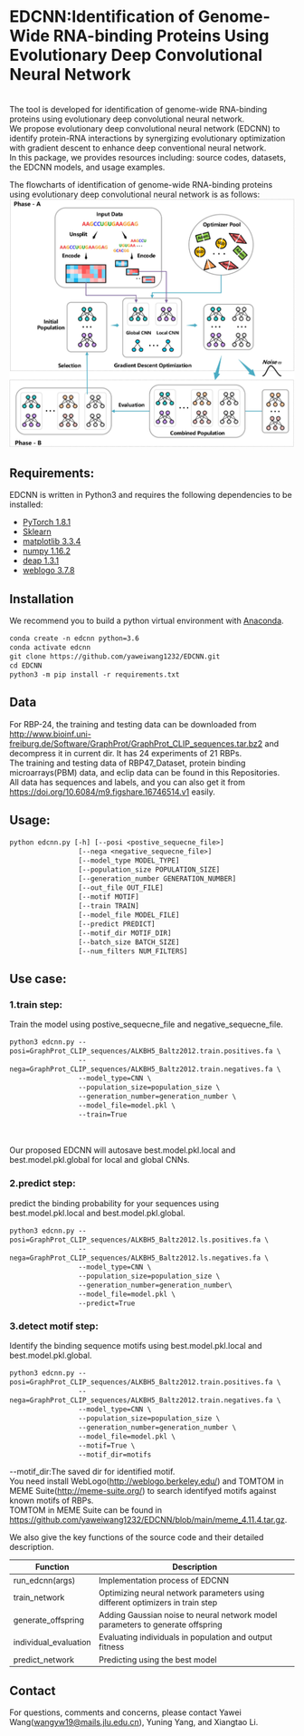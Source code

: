 # EDCNN:Identification of Genome-Wide RNA-binding Proteins Using Evolutionary Deep Convolutional Neural Network
<br>
The tool is developed for identification of genome-wide RNA-binding proteins using evolutionary deep convolutional neural network.<br>
We propose
evolutionary deep convolutional neural network (EDCNN) to identify protein-RNA interactions by
synergizing evolutionary optimization with gradient descent to enhance deep conventional neural network.<br>
In this package, we provides resources including: source codes, datasets, the EDCNN models, and usage examples. <br>

The flowcharts of identification of genome-wide RNA-binding proteins using evolutionary deep convolutional neural network is as follows:<br>
![Image text](https://github.com/yaweiwang1232/EDCNN/blob/main/Architecture.png)
## Requirements:
EDCNN is written in Python3 and requires the following dependencies to be installed: <br>
+ [PyTorch 1.8.1](http://pytorch.org/) <br>
+ [Sklearn](https://github.com/scikit-learn/scikit-learn)
+ [matplotlib 3.3.4](https://matplotlib.org/)
+ [numpy 1.16.2](http://numpy.org/)
+ [deap 1.3.1](https://github.com/deap/deap)
+ [weblogo 3.7.8](http://weblogo.berkeley.edu/)

## Installation
We recommend you to build a python virtual environment with [Anaconda](https://docs.anaconda.com/anaconda/install/linux/). 
```
conda create -n edcnn python=3.6
conda activate edcnn
git clone https://github.com/yaweiwang1232/EDCNN.git
cd EDCNN
python3 -m pip install -r requirements.txt
```






## Data 
For RBP-24, the training and testing data can be downloaded from http://www.bioinf.uni-freiburg.de/Software/GraphProt/GraphProt_CLIP_sequences.tar.bz2 and decompress it in current dir. It has 24 experiments of 21 RBPs.<br>
The training and testing data of RBP47_Dataset, protein binding microarrays(PBM) data, and eclip data can be found in this Repositories.<br>
All data has sequences and labels, and you can also get it from https://doi.org/10.6084/m9.figshare.16746514.v1
easily.
## Usage:

```
python edcnn.py [-h] [--posi <postive_sequecne_file>]
                 [--nega <negative_sequecne_file>]
                 [--model_type MODEL_TYPE] 
                 [--population_size POPULATION_SIZE]
                 [--generation_number GENERATION_NUMBER]
                 [--out_file OUT_FILE]
                 [--motif MOTIF] 
                 [--train TRAIN] 
                 [--model_file MODEL_FILE] 
                 [--predict PREDICT]
                 [--motif_dir MOTIF_DIR]
                 [--batch_size BATCH_SIZE] 
                 [--num_filters NUM_FILTERS] 
```



                 
## Use case:

### 1.train step:

Train the model using postive_sequecne_file and negative_sequecne_file.<br>
```
python3 edcnn.py --posi=GraphProt_CLIP_sequences/ALKBH5_Baltz2012.train.positives.fa \
                 --nega=GraphProt_CLIP_sequences/ALKBH5_Baltz2012.train.negatives.fa \
                 --model_type=CNN \
                 --population_size=population_size \
                 --generation_number=generation_number \
                 --model_file=model.pkl \
                 --train=True 
                 
```
<br>
Our proposed EDCNN will autosave best.model.pkl.local and best.model.pkl.global for local and global CNNs. <br>

### 2.predict step:
predict the binding probability for your sequences using best.model.pkl.local and best.model.pkl.global.
```
python3 edcnn.py --posi=GraphProt_CLIP_sequences/ALKBH5_Baltz2012.ls.positives.fa \
                 --nega=GraphProt_CLIP_sequences/ALKBH5_Baltz2012.ls.negatives.fa \
                 --model_type=CNN \
                 --population_size=population_size \
                 --generation_number=generation_number\
                 --model_file=model.pkl \
                 --predict=True 
```
### 3.detect motif step:
Identify the binding sequence motifs using best.model.pkl.local and best.model.pkl.global.
```
python3 edcnn.py --posi=GraphProt_CLIP_sequences/ALKBH5_Baltz2012.train.positives.fa \
                 --nega=GraphProt_CLIP_sequences/ALKBH5_Baltz2012.train.negatives.fa \
                 --model_type=CNN \
                 --population_size=population_size \
                 --generation_number=generation_number \
                 --model_file=model.pkl \
                 --motif=True \
                 --motif_dir=motifs
```
--motif_dir:The saved dir for identified motif.
<br>
You need install WebLogo(http://weblogo.berkeley.edu/) and TOMTOM in MEME Suite(http://meme-suite.org/) to search identifyed motifs against known motifs of RBPs. <br> 
TOMTOM in MEME Suite can be found in https://github.com/yaweiwang1232/EDCNN/blob/main/meme_4.11.4.tar.gz.
<br>

We also give the key functions of the source code and their detailed description.<br>

Function | Description
---|---
run_edcnn(args) | Implementation process of EDCNN
train_network | Optimizing neural network parameters using different optimizers in train step
generate_offspring | Adding Gaussian noise to neural network model parameters to generate offspring
individual_evaluation | Evaluating individuals in population and output fitness
predict_network | Predicting using the best model

## Contact
For questions, comments and concerns, please contact
Yawei Wang(wangyw19@mails.jlu.edu.cn), Yuning Yang, and Xiangtao Li.
